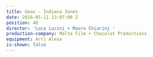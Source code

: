 ```yaml
---
title: Geox - Indiana Jones
date: 2016-05-11 13:07:00 Z
position: 48
director: 'Luca Lucini + Mauro Chiarini '
production-company: Malta Film + Chocolat Productions
equipment: Arri Alexa
is-shown: false
---
```


